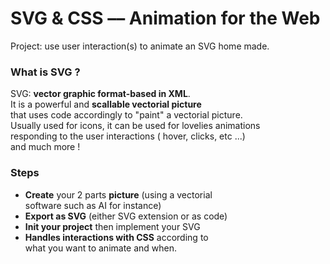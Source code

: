 # SVG & CSS –– Animation for the Web
Project: use user interaction(s) to animate an SVG home made.

<!-- <img src="./" height="450" alt=" GIF" style="margin: 0 35%"> -->

### What is SVG ?
SVG: **vector graphic format-based in XML**.  
It is a powerful and **scallable vectorial picture**  
that uses code accordingly to "paint" a vectorial picture.  
Usually used for icons, it can be used for  lovelies animations  
responding to the user  interactions ( hover, clicks, etc ...)  
and much more !

### Steps
* **Create** your 2 parts **picture** (using a vectorial  
software such as AI for instance)
* **Export as SVG** (either SVG extension or as code)
* **Init your project** then implement your SVG
* **Handles interactions with CSS** according to  
what you want to animate and when.
